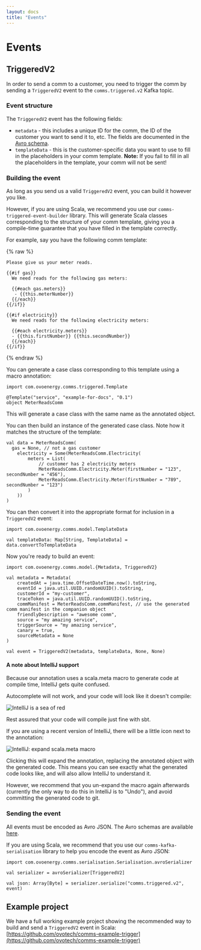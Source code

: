 ```yaml
---
layout: docs
title: "Events"
---
```


# Events

## TriggeredV2

In order to send a comm to a customer, you need to trigger the comm by sending a `TriggeredV2` event to the `comms.triggered.v2` Kafka topic.

### Event structure

The `TriggeredV2` event has the following fields: 

* `metadata` - this includes a unique ID for the comm, the ID of the customer you want to send it to, etc. The fields are documented in the [Avro schema](https://github.com/ovotech/comms-kafka-messages/tree/master/schemas).
* `templateData` - this is the customer-specific data you want to use to fill in the placeholders in your comm template. **Note:** If you fail to fill in all the placeholders in the template, your comm will not be sent!

### Building the event

As long as you send us a valid `TriggeredV2` event, you can build it however you like.

However, if you are using Scala, we recommend you use our `comms-triggered-event-builder` library. This will generate Scala classes corresponding to the structure of your comm template, giving you a compile-time guarantee that you have filled in the template correctly.

For example, say you have the following comm template:

{% raw %}
```
Please give us your meter reads.

{{#if gas}}
  We need reads for the following gas meters:

  {{#each gas.meters}}
   - {{this.meterNumber}}  
  {{/each}}
{{/if}}

{{#if electricity}}
  We need reads for the following electricity meters:

  {{#each electricity.meters}}
  - {{this.firstNumber}} {{this.secondNumber}}  
  {{/each}}
{{/if}}
```
{% endraw %}

You can generate a case class corresponding to this template using a macro annotation:

```tut:silent
import com.ovoenergy.comms.triggered.Template

@Template("service", "example-for-docs", "0.1")
object MeterReadsComm
```

This will generate a case class with the same name as the annotated object.

You can then build an instance of the generated case class. Note how it matches the structure of the template:

```tut:silent
val data = MeterReadsComm(
  gas = None, // not a gas customer
	electricity = Some(MeterReadsComm.Electricity(
		meters = List(
			// customer has 2 electricity meters
			MeterReadsComm.Electricity.Meter(firstNumber = "123", secondNumber = "456"),
			MeterReadsComm.Electricity.Meter(firstNumber = "789", secondNumber = "123")
		)
	))
)
```

You can then convert it into the appropriate format for inclusion in a `TriggeredV2` event:

```tut:silent
import com.ovoenergy.comms.model.TemplateData

val templateData: Map[String, TemplateData] = data.convertToTemplateData
```

Now you're ready to build an event:

```tut:silent
import com.ovoenergy.comms.model.{Metadata, TriggeredV2}

val metadata = Metadata(
	createdAt = java.time.OffsetDateTime.now().toString,
	eventId = java.util.UUID.randomUUID().toString,
	customerId = "my-customer",
	traceToken = java.util.UUID.randomUUID().toString,
	commManifest = MeterReadsComm.commManifest, // use the generated comm manifest in the companion object
	friendlyDescription = "awesome comm",
	source = "my amazing service",
	triggerSource = "my amazing service",
	canary = true,
	sourceMetadata = None
)

val event = TriggeredV2(metadata, templateData, None, None)
```

#### A note about IntelliJ support

Because our annotation uses a scala.meta macro to generate code at compile time, IntelliJ gets quite confused.

Autocomplete will not work, and your code will look like it doesn't compile:

![IntelliJ is a sea of red](../img/intellij-sea-of-red.png)

Rest assured that your code will compile just fine with sbt.

If you are using a recent version of IntelliJ, there will be a little icon next to the annotation:

![IntelliJ: expand scala.meta macro](../img/intellij-expand-macro.png)

Clicking this will expand the annotation, replacing the annotated object with the generated code. This means you can see exactly what the generated code looks like, and will also allow IntelliJ to understand it.

However, we recommend that you un-expand the macro again afterwards (currently the only way to do this in IntelliJ is to "Undo"), and avoid committing the generated code to git.

### Sending the event

All events must be encoded as Avro JSON. The Avro schemas are available [here](https://github.com/ovotech/comms-kafka-messages/tree/master/schemas).

If you are using Scala, we recommend that you use our `comms-kafka-serialisation` library to help you encode the event as Avro JSON:

```tut:silent
import com.ovoenergy.comms.serialisation.Serialisation.avroSerializer

val serializer = avroSerializer[TriggeredV2]

val json: Array[Byte] = serializer.serialize("comms.triggered.v2", event)
```

## Example project

We have a full working example project showing the recommended way to build and send a `TriggeredV2` event in Scala: [https://github.com/ovotech/comms-example-trigger](https://github.com/ovotech/comms-example-trigger)
